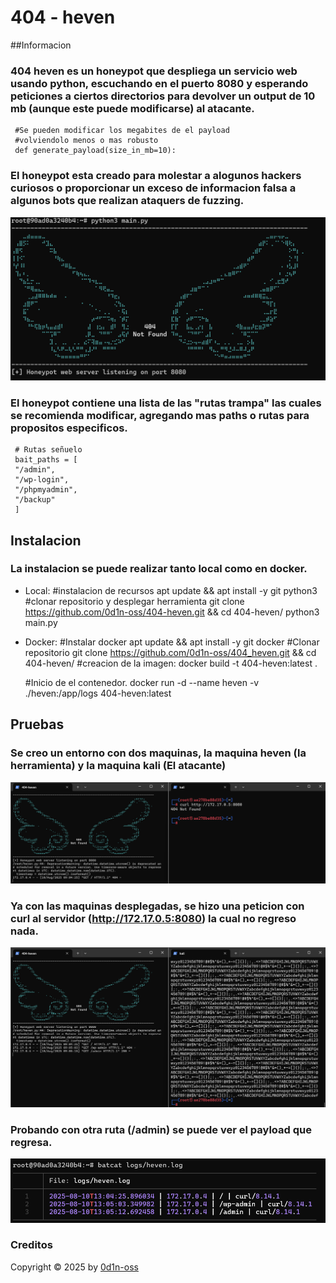 # 404 - heven

##Informacion
### 404 heven es un honeypot que despliega un servicio web usando python, escuchando en el puerto 8080 y esperando peticiones a ciertos directorios para devolver un output de 10 mb (aunque este puede modificarse) al atacante.
     #Se pueden modificar los megabites de el payload
     #volviendolo menos o mas robusto
     def generate_payload(size_in_mb=10):

### El honeypot esta creado para molestar a alogunos hackers curiosos o proporcionar un exceso de informacion falsa a algunos bots que realizan ataquers de fuzzing.

![](images/banner.png)

### El honeypot contiene una lista de las "rutas trampa" las cuales se recomienda modificar, agregando mas paths o rutas para propositos especificos.
     # Rutas señuelo
     bait_paths = [
     "/admin",
     "/wp-login",
     "/phpmyadmin",
     "/backup"
     ]

## Instalacion
### La instalacion se puede realizar tanto local como en docker.
-   Local:
     #instalacion de recursos
     apt update && apt install -y git python3
     #clonar repositorio y desplegar herramienta
     git clone https://github.com/0d1n-oss/404-heven.git && cd 404-heven/
     python3 main.py
-   Docker:
     #Instalar docker
     apt update && apt install -y git docker
     #Clonar repositorio
     git clone https://github.com/0d1n-oss/404_heven.git && cd 404-heven/
     #creacion de la imagen:
     docker build -t 404-heven:latest .

     #Inicio de el contenedor.
     docker run -d --name heven -v ./heven:/app/logs 404-heven:latest

## Pruebas
### Se creo un entorno con dos maquinas, la maquina heven (la herramienta) y la maquina kali (El atacante)
![](images/test_1.png)
### Ya con las maquinas desplegadas, se hizo una peticion con curl al servidor (http://172.17.0.5:8080) la cual no regreso nada.
![](images/test_2.png)
### Probando con otra ruta (/admin) se puede ver el payload que regresa.
![](images/info.png)

### Creditos
Copyright © 2025 by [0d1n-oss](https://github.com/0d1n-oss)
